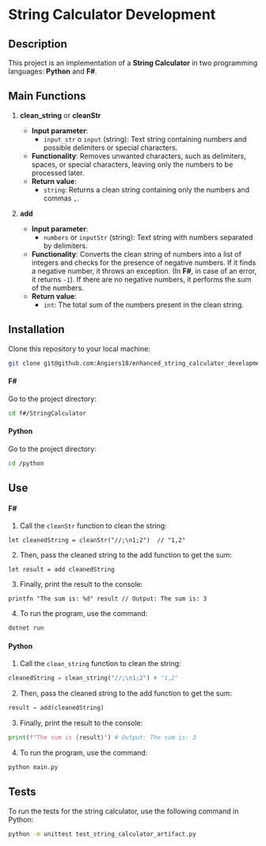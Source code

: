 # String Calculator Development

## Description
This project is an implementation of a **String Calculator** in two programming languages: **Python** and **F#**.

## Main Functions
1. **clean_string** or **cleanStr**
   - **Input parameter**:
     - `input_str` o `input` (string): Text string containing numbers and possible delimiters or special characters.
   - **Functionality**:
     Removes unwanted characters, such as delimiters, spaces, or special characters, leaving only the numbers to be processed later.
   - **Return value**:
     - `string`: Returns a clean string containing only the numbers and commas `,`.

2. **add**
   - **Input parameter**:
     - `numbers` or `inputStr` (string): Text string with numbers separated by delimiters.
   - **Functionality**:
     Converts the clean string of numbers into a list of integers and checks for the presence of negative numbers. If it finds a negative number, it throws an exception. (In **F#**, in case of an error, it returns `-1`). If there are no negative numbers, it performs the sum of the numbers.
   - **Return value**:
     - `int`: The total sum of the numbers present in the clean string.

## Installation

Clone this repository to your local machine:
   ```bash
   git clone git@github.com:Angiers18/enhanced_string_calculator_development.git
   ```
#### F#

Go to the project directory:
 ```bash
cd f#/StringCalculator
 ```

#### Python

Go to the project directory:
 ```bash
cd /python
 ```
## Use

#### F#

1. Call the `cleanStr` function to clean the string:

```f#
let cleanedString = cleanStr("//;\n1;2")  // "1,2"
 ```

2. Then, pass the cleaned string to the add function to get the sum:

```f#
let result = add cleanedString
 ```

3. Finally, print the result to the console:

```f#
printfn "The sum is: %d" result // Output: The sum is: 3
 ```

4. To run the program, use the command:

```bash
dotnet run
 ```

#### Python

1. Call the `clean_string` function to clean the string:

```python
cleanedString = clean_string("//;\n1;2") # "1,2"
 ```

2. Then, pass the cleaned string to the add function to get the sum:

```python
result = add(cleanedString)
 ```

3. Finally, print the result to the console:

```python
print(f"The sum is {result}") # Output: The sum is: 3
 ```

4. To run the program, use the command:

```bash
python main.py
 ```

## Tests

To run the tests for the string calculator, use the following command in Python:

```bash
python -m unittest test_string_calculator_artifact.py
 ```
